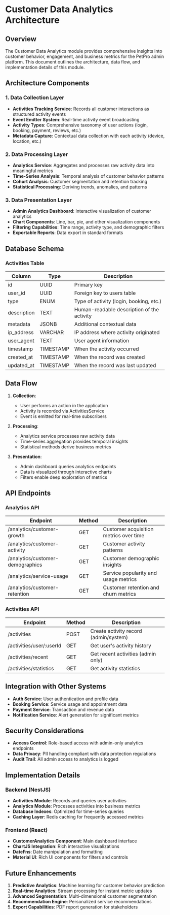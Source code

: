 # Customer Data Analytics Architecture

## Overview

The Customer Data Analytics module provides comprehensive insights into customer behavior, engagement, and business metrics for the PetPro admin platform. This document outlines the architecture, data flow, and implementation details of this module.

## Architecture Components

### 1. Data Collection Layer

- **Activities Tracking Service**: Records all customer interactions as structured activity events
- **Event Emitter System**: Real-time activity event broadcasting
- **Activity Types**: Comprehensive taxonomy of user actions (login, booking, payment, reviews, etc.)
- **Metadata Capture**: Contextual data collection with each activity (device, location, etc.)

### 2. Data Processing Layer

- **Analytics Service**: Aggregates and processes raw activity data into meaningful metrics
- **Time-Series Analysis**: Temporal analysis of customer behavior patterns
- **Cohort Analysis**: Customer segmentation and retention tracking
- **Statistical Processing**: Deriving trends, anomalies, and patterns

### 3. Data Presentation Layer

- **Admin Analytics Dashboard**: Interactive visualization of customer analytics
- **Chart Components**: Line, bar, pie, and other visualization components
- **Filtering Capabilities**: Time range, activity type, and demographic filters
- **Exportable Reports**: Data export in standard formats

## Database Schema

### Activities Table

| Column      | Type         | Description                                    |
|-------------|--------------|------------------------------------------------|
| id          | UUID         | Primary key                                    |
| user_id     | UUID         | Foreign key to users table                     |
| type        | ENUM         | Type of activity (login, booking, etc.)        |
| description | TEXT         | Human-readable description of the activity     |
| metadata    | JSONB        | Additional contextual data                     |
| ip_address  | VARCHAR      | IP address where activity originated           |
| user_agent  | TEXT         | User agent information                         |
| timestamp   | TIMESTAMP    | When the activity occurred                     |
| created_at  | TIMESTAMP    | When the record was created                    |
| updated_at  | TIMESTAMP    | When the record was last updated               |

## Data Flow

1. **Collection**:
   - User performs an action in the application
   - Activity is recorded via ActivitiesService
   - Event is emitted for real-time subscribers

2. **Processing**:
   - Analytics service processes raw activity data
   - Time-series aggregation provides temporal insights
   - Statistical methods derive business metrics

3. **Presentation**:
   - Admin dashboard queries analytics endpoints
   - Data is visualized through interactive charts
   - Filters enable deep exploration of metrics

## API Endpoints

### Analytics API

| Endpoint                    | Method | Description                             |
|-----------------------------|--------|-----------------------------------------|
| /analytics/customer-growth  | GET    | Customer acquisition metrics over time  |
| /analytics/customer-activity| GET    | Customer activity patterns              |
| /analytics/customer-demographics | GET | Customer demographic insights         |
| /analytics/service-usage    | GET    | Service popularity and usage metrics    |
| /analytics/customer-retention | GET  | Customer retention and churn metrics    |

### Activities API

| Endpoint                    | Method | Description                             |
|-----------------------------|--------|-----------------------------------------|
| /activities                 | POST   | Create activity record (admin/system)   |
| /activities/user/:userId    | GET    | Get user's activity history             |
| /activities/recent          | GET    | Get recent activities (admin only)      |
| /activities/statistics      | GET    | Get activity statistics                 |

## Integration with Other Systems

- **Auth Service**: User authentication and profile data
- **Booking Service**: Service usage and appointment data
- **Payment Service**: Transaction and revenue data
- **Notification Service**: Alert generation for significant metrics

## Security Considerations

- **Access Control**: Role-based access with admin-only analytics endpoints
- **Data Privacy**: PII handling compliant with data protection regulations
- **Audit Trail**: All admin access to analytics is logged

## Implementation Details

### Backend (NestJS)

- **Activities Module**: Records and queries user activities
- **Analytics Module**: Processes activities into business metrics
- **Database Indexes**: Optimized for time-series queries
- **Caching Layer**: Redis caching for frequently accessed metrics

### Frontend (React)

- **CustomerAnalytics Component**: Main dashboard interface
- **ChartJS Integration**: Rich interactive visualizations
- **DateFns**: Date manipulation and formatting
- **Material UI**: Rich UI components for filters and controls

## Future Enhancements

1. **Predictive Analytics**: Machine learning for customer behavior prediction
2. **Real-time Analytics**: Stream processing for instant metric updates
3. **Advanced Segmentation**: Multi-dimensional customer segmentation
4. **Recommendation Engine**: Personalized service recommendations
5. **Export Capabilities**: PDF report generation for stakeholders
